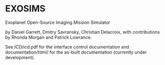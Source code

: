 # EXOSIMS
Exoplanet Open-Source Imaging Mission Simulator

by Daniel Garrett, Dmitry Savransky, Christian Delacroix, with contributions by Rhonda Morgan and Patrick Lowrance.

See ICD/icd.pdf for the interface control documentation and documentation/html/ for the as-built documentation (currently under development).
